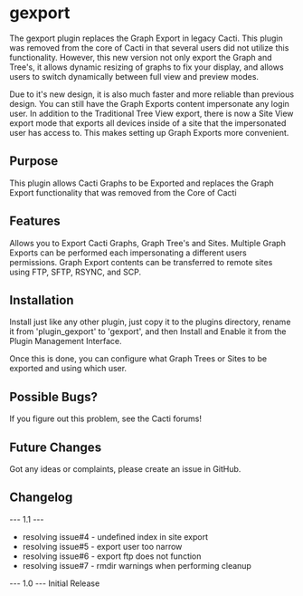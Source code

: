 # gexport

The gexport plugin replaces the Graph Export in legacy Cacti.  This plugin was removed from the core of Cacti in that several users did not utilize this functionality.  However, this new version not only export the Graph and Tree's, it allows dynamic resizing of graphs to fix your display, and allows users to switch dynamically between full view and preview modes.

Due to it's new design, it is also much faster and more reliable than previous design.  You can still have the Graph Exports content impersonate any login user.  In addition to the Traditional Tree View export, there is now a Site View export mode that exports all devices inside of a site that the impersonated user has access to.  This makes setting up Graph Exports more convenient.

## Purpose

This plugin allows Cacti Graphs to be Exported and replaces the Graph Export functionality that was removed from the Core of Cacti

## Features

Allows you to Export Cacti Graphs, Graph Tree's and Sites.  Multiple Graph Exports can be performed each impersonating a different users permissions.  Graph Export contents can be transferred to remote sites using FTP, SFTP, RSYNC, and SCP.
	
## Installation

Install just like any other plugin, just copy it to the plugins directory, rename it from 'plugin_gexport' to 'gexport', and then Install and Enable it from the Plugin Management Interface.

Once this is done, you can configure what Graph Trees or Sites to be exported and using which user.
    
## Possible Bugs?
   
If you figure out this problem, see the Cacti forums!

## Future Changes
    
Got any ideas or complaints, please create an issue in GitHub.

## Changelog

--- 1.1 ---
* resolving issue#4 - undefined index in site export
* resolving issue#5 - export user too narrow
* resolving issue#6 - export ftp does not function
* resolving issue#7 - rmdir warnings when performing cleanup

--- 1.0 ---
Initial Release
